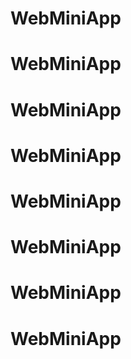 # WebMiniApp
# WebMiniApp
# WebMiniApp
# WebMiniApp
# WebMiniApp
# WebMiniApp
# WebMiniApp
# WebMiniApp
